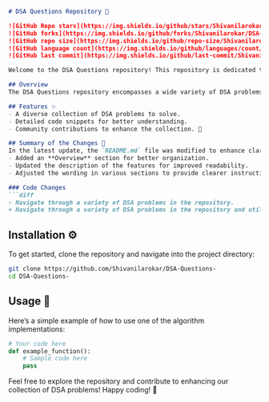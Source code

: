 ```markdown
# DSA Questions Repository 🤖

![GitHub Repo stars](https://img.shields.io/github/stars/Shivanilarokar/DSA-Questions-?style=social) 
![GitHub forks](https://img.shields.io/github/forks/Shivanilarokar/DSA-Questions-?style=social) 
![GitHub repo size](https://img.shields.io/github/repo-size/Shivanilarokar/DSA-Questions-?style=flat-square) 
![GitHub language count](https://img.shields.io/github/languages/count/Shivanilarokar/DSA-Questions-?style=flat-square) 
![GitHub last commit](https://img.shields.io/github/last-commit/Shivanilarokar/DSA-Questions-?style=flat-square)

Welcome to the DSA Questions repository! This repository is dedicated to providing a comprehensive collection of Data Structures and Algorithms (DSA) problems, designed to help you improve your coding skills and understanding of fundamental concepts.

## Overview
The DSA Questions repository encompasses a wide variety of DSA problems for practice, allowing users to enhance their programming skills through hands-on experience.

## Features ✨
- A diverse collection of DSA problems to solve.
- Detailed code snippets for better understanding.
- Community contributions to enhance the collection. 🎉

## Summary of the Changes 📡
In the latest update, the `README.md` file was modified to enhance clarity and structure. The following changes were made:
- Added an **Overview** section for better organization.
- Updated the description of the features for improved readability.
- Adjusted the wording in various sections to provide clearer instructions.

### Code Changes
```diff
- Navigate through a variety of DSA problems in the repository.
+ Navigate through a variety of DSA problems in the repository and utilize the code snippets provided.
```

## Installation ⚙️
To get started, clone the repository and navigate into the project directory:
```bash
git clone https://github.com/Shivanilarokar/DSA-Questions-
cd DSA-Questions-
```

## Usage 📖
Here’s a simple example of how to use one of the algorithm implementations:
```python
# Your code here
def example_function():
    # Sample code here
    pass
```

Feel free to explore the repository and contribute to enhancing our collection of DSA problems! Happy coding! 🚀
```